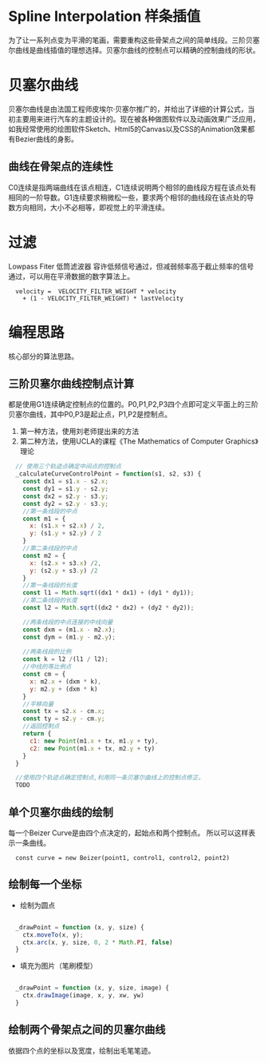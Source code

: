# Spline Interpolation 样条插值

为了让一系列点变为平滑的笔画，需要重构这些骨架点之间的简单线段。三阶贝塞尔曲线是曲线插值的理想选择。贝塞尔曲线的控制点可以精确的控制曲线的形状。


# 贝塞尔曲线

贝塞尔曲线是由法国工程师皮埃尔·贝塞尔推广的，并给出了详细的计算公式，当初主要用来进行汽车的主题设计的。现在被各种做图软件以及动画效果广泛应用，如我经常使用的绘图软件Sketch、Html5的Canvas以及CSS的Animation效果都有Bezier曲线的身影。



## 曲线在骨架点的连续性
C0连续是指两端曲线在该点相连，C1连续说明两个相邻的曲线段方程在该点处有相同的一阶导数。G1连续要求稍微松一些，要求两个相邻的曲线段在该点处的导数方向相同，大小不必相等，即视觉上的平滑连续。

# 过滤
Lowpass Fiter 低筒滤波器
容许低频信号通过，但减弱频率高于截止频率的信号通过，可以用在平滑数据的数字算法上。

```
  velocity =  VELOCITY_FILTER_WEIGHT * velocity
    + (1 - VELOCITY_FILTER_WEIGHT) * lastVelocity
```

# 编程思路
核心部分的算法思路。

## 三阶贝塞尔曲线控制点计算
都是使用G1连续确定控制点的位置的。P0,P1,P2,P3四个点即可定义平面上的三阶贝塞尔曲线，其中P0,P3是起止点，P1,P2是控制点。

1. 第一种方法，使用刘老师提出来的方法
2. 第二种方法，使用UCLA的课程《The Mathematics of Computer Graphics》理论

```javascript
  // 使用三个轨迹点确定中间点的控制点
  _calculateCurveControlPoint = function(s1, s2, s3) {
    const dx1 = s1.x - s2.x;
    const dy1 = s1.y - s2.y;
    const dx2 = s2.y - s3.y;
    const dy2 = s2.y - s3.y;
    //第一条线段的中点
    const m1 = {
      x: (s1.x + s2.x) / 2,
      y: (s1.y + s2.y) / 2
    }
    //第二条线段的中点
    const m2 = {
      x: (s2.x + s3.x) /2,
      y: (s2.y + s3.y) /2
    }
    //第一条线段的长度
    const l1 = Math.sqrt((dx1 * dx1) + (dy1 * dy1));
    //第二条线段的长度
    const l2 = Math.sqrt((dx2 * dx2) + (dy2 * dy2));

    //两条线段的中点连接的中线向量
    const dxm = (m1.x - m2.x);
    const dym = (m1.y - m2.y);
    
    //两条线段的比例
    const k = l2 /(l1 / l2);
    //中线的等比例点
    const cm = {
      x: m2.x + (dxm * k),
      y: m2.y + (dxm * k)
    }
    //平移向量
    const tx = s2.x - cm.x;
    const ty = s2.y - cm.y;
    //返回控制点
    return {
      c1: new Point(m1.x + tx, m1.y + ty),
      c2: new Point(m1.x + tx, m2.y + ty)
    }
  }
```


```javascript
  //使用四个轨迹点确定控制点,利用同一条贝塞尔曲线上的控制点修正。
  TODO
```

## 单个贝塞尔曲线的绘制
每一个Beizer Curve是由四个点决定的，起始点和两个控制点。
所以可以这样表示一条曲线。

```
  const curve = new Beizer(point1, control1, control2, point2)
```

## 绘制每一个坐标

- 绘制为圆点

```javascript

  _drawPoint = function (x, y, size) {
    ctx.moveTo(x, y);
    ctx.arc(x, y, size, 0, 2 * Math.PI, false)
  }
```

- 填充为图片（笔刷模型）

```javascript

  _drawPoint = function (x, y, size, image) {
    ctx.drawImage(image, x, y, xw, yw)
  }
```

## 绘制两个骨架点之间的贝塞尔曲线
依据四个点的坐标以及宽度，绘制出毛笔笔迹。














